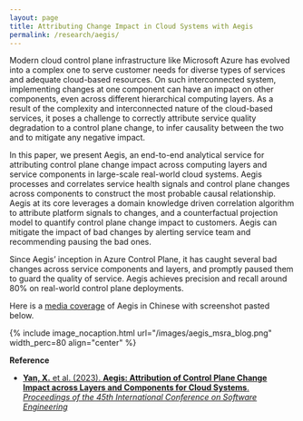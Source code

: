 ```yaml
---
layout: page
title: Attributing Change Impact in Cloud Systems with Aegis
permalink: /research/aegis/
---
```


Modern cloud control plane infrastructure like Microsoft Azure has evolved into a complex one to serve customer needs for diverse types of services and adequate cloud-based resources. On such interconnected system, implementing changes at one component can have an impact on other components, even across different hierarchical computing layers. As a result of the complexity and interconnected nature of the cloud-based services, it poses a challenge to correctly attribute service quality degradation to a control plane change, to infer causality between the two and to mitigate any negative impact. 

In this paper, we present Aegis, an end-to-end analytical service for attributing control plane change impact across computing layers and service components in large-scale real-world cloud systems. Aegis processes and correlates service health signals and control plane changes across components to construct the most probable causal relationship. Aegis at its core leverages a domain knowledge driven correlation algorithm to attribute platform signals to changes, and a counterfactual projection model to quantify control plane change impact to customers. Aegis can mitigate the impact of bad changes by alerting service team and recommending pausing the bad ones. 

Since Aegis’ inception in Azure Control Plane, it has caught several bad changes across service components and layers, and promptly paused them to guard the quality of service. Aegis achieves precision and recall around 80% on real-world control plane deployments.

Here is a [media coverage](https://www.msra.cn/zh-cn/news/features/icse-2023) of Aegis in Chinese with screenshot pasted below.

{% include image_nocaption.html url="/images/aegis_msra_blog.png" width_perc=80 align="center" %}

**Reference**<br/>
- [**Yan, X.** et al. (2023). **Aegis: Attribution of Control Plane Change Impact across Layers and Components for Cloud Systems**. *Proceedings of the 45th International Conference on Software Engineering*](https://www.microsoft.com/en-us/research/publication/aegis-attribution-of-control-plane-change-impact-across-layers-and-components-for-cloud-systems/)

